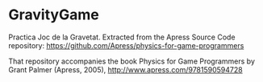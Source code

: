 # GravityGame

Practica Joc de la Gravetat. Extracted from the Apress Source Code repository: https://github.com/Apress/physics-for-game-programmers

That repository accompanies the book Physics for Game Programmers by Grant Palmer (Apress, 2005), http://www.apress.com/9781590594728
